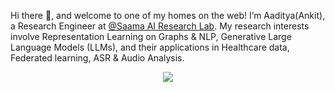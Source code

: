 
Hi there 👋, and welcome to one of my homes on the web! I’m Aaditya(Ankit), a Research Engineer at [@Saama AI Research Lab](https://www.saama.com/). My research interests involve Representation Learning on Graphs & NLP, Generative Large Language Models (LLMs), and their applications in Healthcare data, Federated learning, ASR & Audio Analysis. 

<!--
For More info: [aadityaura.github.io](https://aadityaura.github.io)
-->

<p align="center"><img src="https://github.com/monk1337/monk1337/blob/master/node_update_.gif"> </p>

<!--
**monk1337/monk1337** is a ✨ _special_ ✨ repository because its `README.md` (this file) appears on your GitHub profile.

Here are some ideas to get you started:

- 🔭 I’m currently working on ...
- 🌱 I’m currently learning ...
- 👯 I’m looking to collaborate on ...
- 🤔 I’m looking for help with ...
- 💬 Ask me about ...
- 📫 How to reach me: ...
- 😄 Pronouns: ...
- ⚡ Fun fact: ...
-->
